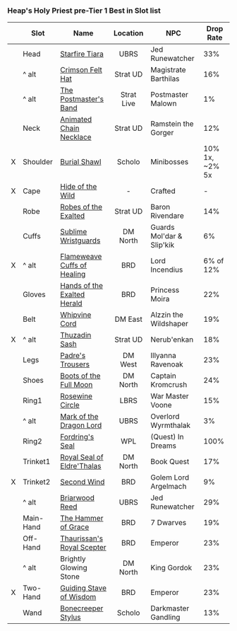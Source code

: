 ### Heap's Holy Priest pre-Tier 1 Best in Slot list

|      | Slot      | Name                                                         |  Location  | NPC                       | Drop Rate      |
| ---- | --------- | ------------------------------------------------------------ | :--------: | ------------------------- | -------------- |
|      | Head      | [Starfire Tiara](https://classic.wowhead.com/item=12604/starfire-tiara) |    UBRS    | Jed Runewatcher           | 33%            |
|      | ^ alt     | [Crimson Felt Hat](https://classic.wowhead.com/item=18727/crimson-felt-hat) |  Strat UD  | Magistrate Barthilas      | 16%            |
|      | ^ alt     | [The Postmaster's Band](https://classic.wowhead.com/item=13390/the-postmasters-band) | Strat Live | Postmaster Malown         | 1%             |
|      | Neck      | [Animated Chain Necklace](https://classic.wowhead.com/item=18723/animated-chain-necklace) |  Strat UD  | Ramstein the Gorger       | 12%            |
| X    | Shoulder  | [Burial Shawl](https://classic.wowhead.com/item=18681/burial-shawl) |   Scholo   | Minibosses                | 10% 1x, ~2% 5x |
| X    | Cape      | [Hide of the Wild](https://classic.wowhead.com/item=18510/hide-of-the-wild) |     -      | Crafted                   | -              |
|      | Robe      | [Robes of the Exalted](https://classic.wowhead.com/item=13346/robes-of-the-exalted) |  Strat UD  | Baron Rivendare           | 14%            |
|      | Cuffs     | [Sublime Wristguards](https://classic.wowhead.com/item=18497/sublime-wristguards) |  DM North  | Guards Mol'dar & Slip'kik | 6%             |
| X    | ^ alt     | [Flameweave Cuffs of Healing](https://classic.wowhead.com/item=11766/flameweave-cuffs) |    BRD     | Lord Incendius            | 6% of 12%      |
|      | Gloves    | [Hands of the Exalted Herald](https://classic.wowhead.com/item=12554/hands-of-the-exalted-herald) |    BRD     | Princess Moira            | 22%            |
|      | Belt      | [Whipvine Cord](https://classic.wowhead.com/item=18327/whipvine-cord) |  DM East   | Alzzin the Wildshaper     | 19%            |
| X    | ^ alt     | [Thuzadin Sash](https://classic.wowhead.com/item=18740/thuzadin-sash) |  Strat UD  | Nerub'enkan               | 18%            |
|      | Legs      | [Padre's Trousers](https://classic.wowhead.com/item=18386/padres-trousers) |  DM West   | Illyanna Ravenoak         | 23%            |
|      | Shoes     | [Boots of the Full Moon](https://classic.wowhead.com/item=18507/boots-of-the-full-moon) |  DM North  | Captain Kromcrush         | 24%            |
|      | Ring1     | [Rosewine Circle](https://classic.wowhead.com/item=13178/rosewine-circle) |    LBRS    | War Master Voone          | 15%            |
|      | ^ alt     | [Mark of the Dragon Lord](https://classic.wowhead.com/item=13143/mark-of-the-dragon-lord) |    UBRS    | Overlord Wyrmthalak       | 3%             |
|      | Ring2     | [Fordring's Seal](https://classic.wowhead.com/item=16058/fordrings-seal) |    WPL     | (Quest) In Dreams         | 100%           |
|      | Trinket1  | [Royal Seal of Eldre'Thalas](https://classic.wowhead.com/item=18469/royal-seal-of-eldrethalas) |  DM North  | Book Quest                | 17%            |
| X    | Trinket2  | [Second Wind](https://classic.wowhead.com/item=11819/second-wind) |    BRD     | Golem Lord Argelmach      | 9%             |
|      | ^ alt     | [Briarwood Reed](https://classic.wowhead.com/item=12930/briarwood-reed) |    UBRS    | Jed Runewatcher           | 29%            |
|      | Main-Hand | [The Hammer of Grace](https://classic.wowhead.com/item=11923/the-hammer-of-grace) |    BRD     | 7 Dwarves                 | 19%            |
|      | Off-Hand  | [Thaurissan's Royal Scepter](https://classic.wowhead.com/item=11928/thaurissans-royal-scepter) |    BRD     | Emperor                   | 23%            |
|      | ^ alt     | Brightly Glowing Stone                                       |  DM North  | King Gordok               | 23%            |
| X    | Two-Hand  | [Guiding Stave of Wisdom](https://classic.wowhead.com/item=11932/guiding-stave-of-wisdom) |    BRD     | Emperor                   | 23%            |
|      | Wand      | [Bonecreeper Stylus](https://classic.wowhead.com/item=13938/bonecreeper-stylus) |   Scholo   | Darkmaster Gandling       | 13%            |

